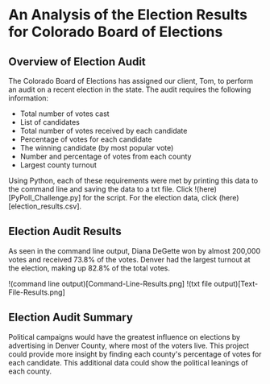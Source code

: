 # An Analysis of the Election Results for Colorado Board of Elections

## Overview of Election Audit
The Colorado Board of Elections has assigned our client, Tom, to perform an audit on a recent election in the state. The audit requires the following information: 

* Total number of votes cast
* List of candidates
* Total number of votes received by each candidate
* Percentage of votes for each candidate
* The winning candidate (by most popular vote)
* Number and percentage of votes from each county
* Largest county turnout

Using Python, each of these requirements were met by printing this data to the command line and saving the data to a txt file. Click !(here)[PyPoll_Challenge.py] for the script. For the election data, click (here)[election_results.csv].

## Election Audit Results

As seen in the command line output, Diana DeGette won by almost 200,000 votes and received 73.8% of the votes. Denver had the largest turnout at the election, making up 82.8% of the total votes. 

!(command line output)[Command-Line-Results.png]
!(txt file output)[Text-File-Results.png]

## Election Audit Summary
Political campaigns would have the greatest influence on elections by advertising in Denver County, where most of the voters live. This project could provide more insight by finding each county's percentage of votes for each candidate. This additional data could show the political leanings of each county. 
